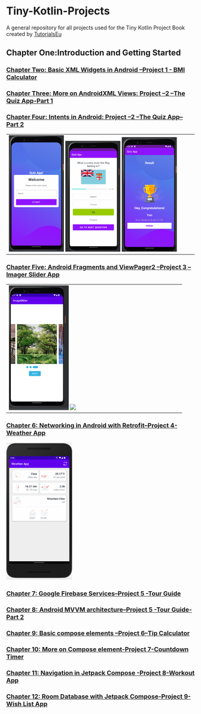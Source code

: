 # Tiny-Kotlin-Projects
A general repository for all projects used for the Tiny Kotlin Project Book created by [TutorialsEu](https://www.tutorials.eu)

## Chapter One:Introduction and Getting Started

### [Chapter Two: Basic XML Widgets in Android –Project 1 - BMI Calculator](https://github.com/tutorialseu/BMI-calculator/tree/bmi-starter)

### [Chapter Three: More on AndroidXML Views: Project –2 –The Quiz App-Part 1](https://github.com/tutorialseu/TheQuizApp)

### [Chapter Four: Intents in Android: Project –2 –The Quiz App–Part 2](https://github.com/tutorialseu/TheQuizApp)
<table>
   <tr>
     <td>

   <img width="30%" src="Chapter four - Quiz App/screenshoots/welcome.png">

   <img width="30%" src="Chapter four - Quiz App/screenshoots/page2.png">

   <img width="30%" src="Chapter four - Quiz App/screenshoots/result.png">
 </td>

  </tr>
</table>

### [Chapter Five: Android Fragments and ViewPager2 –Project 3 –Imager Slider App](https://github.com/tutorialseu/Tiny-Kotlin-Projects/tree/main/Chapter%20five-%20Image%20Slider%20App)
<table>
  <tr>
    <td>

<img width="35%" src="Chapter five- Image Slider App/screenshots/screen_1.png">

<img width="35%" src="Chapter five- Image Slider App/screenshots/slider.gif">
</td>

  </tr>
</table>

### [Chapter 6: Networking in Android with Retrofit–Project 4-Weather App](https://github.com/tutorialseu/Tiny-Kotlin-Projects/tree/main/Chapter%20Six%20-Weather%20App)
<img width="35%" src="Chapter Six -Weather App/screenshots/main.png">

### [Chapter 7: Google Firebase Services–Project 5 -Tour Guide]()

### [Chapter 8: Android MVVM architecture–Project 5 -Tour Guide-Part 2]()

### [Chapter 9: Basic compose elements –Project 6–Tip Calculator]()

### [Chapter 10: More on Compose element-Project 7-Countdown Timer]()

### [Chapter 11: Navigation in Jetpack Compose -Project 8-Workout App]()

### [Chapter 12: Room Database with Jetpack Compose-Project 9-Wish List App]()
